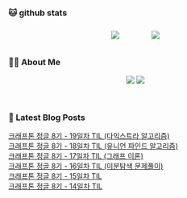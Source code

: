 
###  🐱 github stats  

<div id="main" align="center">
    <img src="https://github-readme-stats.vercel.app/api?username=Kojaewoong0504&count_private=true&show_icons=true&theme=tokyonight"
        style="height: auto; margin-left: 20px; margin-right: 20px; padding: 10px;"/>
    <img src="https://github-readme-stats.vercel.app/api/top-langs/?username=Kojaewoong0504&layout=compact"   
        style="height: auto; margin-left: 20px; margin-right: 20px; padding: 10px;"/>
</div>

###  💁‍♀️ About Me  
<p align="center">
    <a href="https://www.gowoong.com/"><img src="https://img.shields.io/badge/Blog-FF5722?style=flat-square&logo=Blogger&logoColor=white"/></a>
    <a href="mailto:jaewoong.ko0504@gmail.com"><img src="https://img.shields.io/badge/Gmail-d14836?style=flat-square&logo=Gmail&logoColor=white&link=ilovefran.ofm@gmail.com"/></a>
</p>

<br>

### 📕 Latest Blog Posts   

<a href ="https://www.gowoong.com/40"> 크래프톤 정글 8기 - 19일차 TIL (다익스트라 알고리즘) </a> <br>
<a href ="https://www.gowoong.com/39"> 크래프톤 정글 8기 - 18일차 TIL (유니언 파인드 알고리즘) </a> <br>
<a href ="https://www.gowoong.com/38"> 크래프톤 정글 8기 - 17일차 TIL (그래프 이론) </a> <br>
<a href ="https://www.gowoong.com/37"> 크래프톤 정글 8기 - 16일차 TIL (이분탐색 문제풀이) </a> <br>
<a href ="https://www.gowoong.com/36"> 크래프톤 정글 8기 - 15일차 TIL </a> <br>
<a href ="https://www.gowoong.com/35"> 크래프톤 정글 8기 - 14일차 TIL </a> <br>
